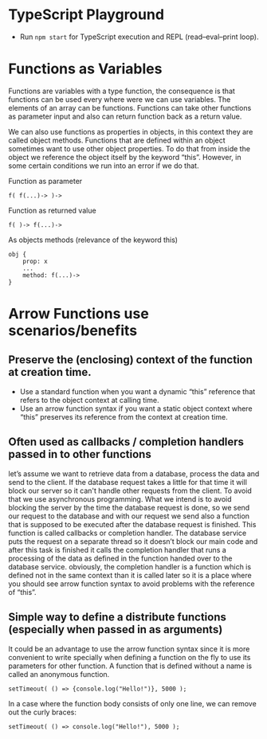 # TypeScript Playground

* Run `npm start` for TypeScript execution and REPL (read–eval–print loop).

# Functions as Variables

Functions are variables with a type function, the consequence is that functions can be used every where were we can use variables. The elements of an array can be functions. Functions can take other functions as parameter input and also can return function back as a return value.

We can also use functions as properties in objects, in this context they are called object methods. Functions that are defined within an object sometimes want to use other object properties. To do that from inside the object we reference the object itself by the keyword “this”. However, in some certain conditions we run into an error if we do that.

Function as parameter

    f( f(...)-> )->

Function as returned value

    f( )-> f(...)->

As objects methods (relevance of the keyword this)

    obj {
        prop: x
        ...
        method: f(...)->
    }

# Arrow Functions use scenarios/benefits

## Preserve the (enclosing) context of the function at creation time.
* Use a standard function when you want a dynamic “this” reference that refers to the object context at calling time.
* Use an arrow function syntax if you want a static object context where “this” preserves its reference from the context at creation time.

## Often used as callbacks / completion handlers passed in to other functions
let’s assume we want to retrieve data from a database, process the data and send to the client. If the database request takes a little for that time it will block our server so it can't handle other requests from the client. To avoid that we use asynchronous programming. What we intend is to avoid blocking the server by the time the database request is done, so we send our request to the database and with our request we send also a function that is supposed to be executed after the database request is finished. This function is called callbacks or completion handler. The database service puts the request on a separate thread so it doesn’t block our main code and after this task is finished it calls the completion handler that runs a processing of the data as defined in the function handed over to the database service. obviously, the completion handler is a function which is defined not in the same context than it is called later so it is a place where you should see arrow function syntax to avoid problems with the reference of “this”.

## Simple way to define a distribute functions (especially when passed in as arguments)

It could be an advantage to use the arrow function syntax since it is more convenient to write specially when defining a function on the fly to use its parameters for other function. A function that is defined without a name is called an anonymous function.

    setTimeout( () => {console.log("Hello!")}, 5000 );

In a case where the function body consists of only one line, we can remove out the curly braces:

    setTimeout( () => console.log("Hello!"), 5000 );



